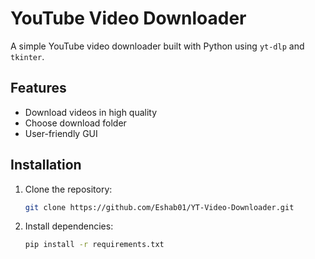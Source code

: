# YouTube Video Downloader

A simple YouTube video downloader built with Python using `yt-dlp` and `tkinter`.

## Features
- Download videos in high quality
- Choose download folder
- User-friendly GUI

## Installation
1. Clone the repository:
   ```bash
   git clone https://github.com/Eshab01/YT-Video-Downloader.git
   ```
2. Install dependencies:   
   ```bash
   pip install -r requirements.txt
   ```

